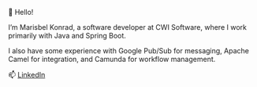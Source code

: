 👋 Hello!

I’m Marisbel Konrad, a software developer at CWI Software, where I work primarily with Java and Spring Boot. 

I also have some experience with Google Pub/Sub for messaging, Apache Camel for integration, and Camunda for workflow management.

📫 [LinkedIn](https://www.linkedin.com/in/mariskonrad/)
